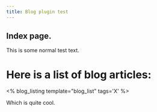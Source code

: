 ```yaml
---
title: Blog plugin test
---
```


## Index page.

This is some normal test text.

# Here is a list of blog articles:

<% blog_listing template="blog_list" tags='X' %>

Which is quite cool.
